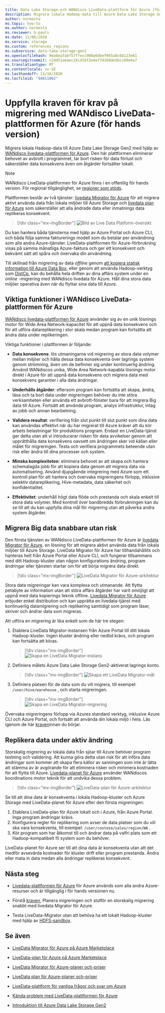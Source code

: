 ```yaml
---
title: Data Lake Storage-och WANdisco LiveData-plattform för Azure (för hands version)
description: Migrera lokala Hadoop-data till Azure Data Lake Storage Gen2 med hjälp av WANdisco LiveData-plattformen för Azure.
author: normesta
ms.topic: how-to
ms.author: normesta
ms.reviewer: b-pauls
ms.date: 11/06/2020
ms.service: storage
ms.custom: references_regions
ms.subservice: data-lake-storage-gen2
ms.openlocfilehash: 9da6ea7abf57ffecc900a6dbef065a8c6b123e61
ms.sourcegitcommit: c2dd51aeaec24cd18f2e4e77d268de5bcc89e4a7
ms.translationtype: MT
ms.contentlocale: sv-SE
ms.lasthandoff: 11/18/2020
ms.locfileid: "94811062"
---
```

# <a name="meet-demanding-migration-requirements-with-wandisco-livedata-platform-for-azure-preview"></a>Uppfylla kraven för krav på migrering med WANdisco LiveData-plattformen för Azure (för hands version)

Migrera lokala Hadoop-data till Azure Data Lake Storage Gen2 med hjälp av [WANdisco livedata-plattformen för Azure](https://docs.wandisco.com/live-data-platform/docs/landing/). Den här plattformen eliminerar behovet av avbrott i programmet, tar bort risken för data förlust och säkerställer data konsekvens även om åtgärder fortsätter lokalt.  

> [!NOTE]
> WANdisco LiveData-plattformen för Azure finns i en offentlig för hands version. För regional tillgänglighet, se [regioner som stöds](https://docs.wandisco.com/live-data-platform/docs/prereq#supported-regions).

Plattformen består av två tjänster: [livedata Migrator för Azure](https://www.wandisco.com/products/livedata-migrator-for-azure) för att migrera aktivt använda data från lokala miljöer till Azure Storage och [livedata plan för Azure](https://www.wandisco.com/products/livedata-plane-for-azure) som säkerställer att alla ändrade data eller inmatnings data replikeras konsekvent. 

> [!div class="mx-imgBorder"]
> ![Bild av Live Data Platform-översikt](./media/migrate-gen2-wandisco-live-data-platform/live-data-platform-overview.png)

Du kan hantera båda tjänsterna med hjälp av Azure Portal och Azure CLI, och båda följa samma fakturerings modell som du betalar per användning som alla andra Azure-tjänster. LiveData-plattformen för Azure-förbrukning visas på samma månatliga Azure-faktura och ger ett konsekvent och bekvämt sätt att spåra och övervaka din användning.

Till skillnad från migrering av data _offline_ genom [att kopiera statisk information till Azure Data Box](https://docs.microsoft.com/azure/storage/blobs/data-lake-storage-migrate-on-premises-hdfs-cluster), eller genom att använda Hadoop-verktyg som [DistCp](https://hadoop.apache.org/docs/current/hadoop-distcp/DistCp.html), kan du behålla hela driften av dina affärs system under en _online_ -migrering med WANdisco livedata för Azure. Håll dina stora data miljöer operativa även när du flyttar sina data till Azure.

## <a name="key-features-of-wandisco-livedata-platform-for-azure"></a>Viktiga funktioner i WANdisco LiveData-plattformen för Azure

[WANdisco livedata-plattformen för Azure](https://docs.wandisco.com/live-data-platform/docs/landing/) använder sig av en unik lösnings motor för Wide Area Network-kapacitet för att uppnå data konsekvens och för att utföra datareplikering i stor skala medan program kan fortsätta att ändra data under replikeringen.  

Viktiga funktioner i plattformen är följande:

- **Data konsekvens**: lös utmaningarna vid migrering av stora data volymer mellan miljöer och hålla dessa data konsekventa över lagrings system genom strömning, även om de befinner sig under kontinuerlig ändring. Använd WANdiscos unika, Wide Area Network-kapabla lösnings motor direkt i Azure för att uppnå data konsekvens och migrera data med konsekvens garantier i alla data ändringar.

- **Underhålls åtgärder**: eftersom program kan fortsätta att skapa, ändra, läsa och ta bort data under migreringen behöver du inte störa verksamheten eller använda ett avbrott-fönster bara för att migrera Big data till Azure. Fortsätt att använda program, analys infrastruktur, intag av jobb och annan bearbetning.

- **Validera resultat**: verifiering från slut punkt till slut punkt som dina data kan användas effektivt när du har migrerat till Azure kräver att du kör arbets belastningar för produktions program. Endast en LiveData-tjänst ger detta utan att vi introducerar risken för data avvikelser genom att upprätthålla data konsekvens oavsett om ändringen sker vid källan eller målet för migreringen. Testa och verifiera programmets beteende utan risk eller ändra till dina processer och system.

- **Minska komplexiteten**: eliminera behovet av att skapa och hantera schemalagda jobb för att kopiera data genom att migrera data via automatisering. Använd djupgående integrering med Azure som ett kontroll plan för att hantera och övervaka migreringens förlopp, inklusive selektiv datareplikering, Hive-metadata, data säkerhet och konfidentialitet.

- **Effektivitet**: underhåll högt data flöde och prestanda och skala enkelt till stora data volymer. Med kontroll över bandbredds förbrukningen kan du se till att du kan uppfylla dina mål för migrering utan att påverka andra system åtgärder.

## <a name="migrate-big-data-faster-without-risk"></a>Migrera Big data snabbare utan risk

Den första tjänsten av WANdisco LiveData-plattformen för Azure är [livedata Migrator för Azure](https://www.wandisco.com/products/livedata-migrator-for-azure). en lösning för att migrera aktivt använda data från lokala miljöer till Azure Storage. LiveData Migrator för Azure har tillhandahållits och hanteras helt från Azure Portal eller Azure CLI, och fungerar tillsammans med ditt Hadoop-kluster utan någon konfigurations ändring, program ändringar eller tjänsten startar om för att börja migrera data direkt.

> [!div class="mx-imgBorder"]
> ![LiveData Migrator för Azure-arkitektur](./media/migrate-gen2-wandisco-live-data-platform/live-data-migrator-architecture.png)

Stora data migreringar kan vara komplexa och utmanande. Att flytta petabyte av information utan att störa affärs åtgärder har varit omöjligt att uppnå med data kopierings teknik offline. [Livedata Migrator för Azure](https://www.wandisco.com/products/livedata-migrator-for-azure) erbjuder enkel distribution och kan upprätta en livedata-tjänst med kontinuerlig datamigrering och replikering samtidigt som program läser, skriver och ändrar data som migreras.

Att utföra en migrering är lika enkelt som de här tre stegen:

1. Etablera LiveData Migrator-instansen från Azure Portal till ditt lokala Hadoop-kluster. Ingen kluster ändring eller nedtid krävs, och program kan fortsätta att köras.

   > [!div class="mx-imgBorder"]
   >![Skapa en LiveData Migrator-instans](./media/migrate-gen2-wandisco-live-data-platform/create-live-data-migrator.png)

2. Definiera målets Azure Data Lake Storage Gen2-aktiverat lagrings konto.

   > [!div class="mx-imgBorder"]
   >![Skapa ett LiveData Migrator-mål](./media/migrate-gen2-wandisco-live-data-platform/create-target.png)

3. Definiera platsen för de data som du vill migrera, till exempel: `/user/hive/warehouse` , och starta migreringen.

   > [!div class="mx-imgBorder"]
   > ![Skapa en LiveData Migrator-migrering](./media/migrate-gen2-wandisco-live-data-platform/create-migration.png)

Övervaka migreringens förlopp via Azures standard verktyg, inklusive Azure CLI och Azure Portal, och fortsätt att använda din lokala miljö i hela. Läs igenom de här [kraven](https://docs.wandisco.com/live-data-platform/docs/prereq/)innan du börjar.

## <a name="replicate-data-under-active-change"></a>Replikera data under aktiv ändring

Storskalig migrering av lokala data från sjöar till Azure behöver program testning och validering. Att kunna göra detta utan risk för att införa data ändringar som kommer att skapa flera källor av sanningen som inte är lätta att stämma av är avgörande för att eliminera risker och minimera kostnaden för att flytta till Azure. [Livedata-planet för Azure](https://www.wandisco.com/products/livedata-plane-for-azure) använder WANdiscos koordinations motor teknik för att undvika dessa problem.

> [!div class="mx-imgBorder"]
> ![LiveData-plan för Azure-arkitektur](./media/migrate-gen2-wandisco-live-data-platform/live-data-plane-architecture.png)

Se till att dina data är konsekventa i lokala Hadoop-kluster och Azure Storage med LiveData-planet för Azure efter den första migreringen:

1. Etablera LiveData-plan för Azure lokalt och i Azure, från Azure Portal. Inga program ändringar krävs.
2. Konfigurera regler för replikering som avser de data platser som du vill ska vara konsekventa, till exempel: `/user/contoso/sales/region/WA` .
3. Kör program som har åtkomst till och ändrar data på valfri plats som ett Hadoop-kompatibelt fil system som du behöver.

LiveData-planet för Azure ser till att dina data är konsekventa utan att det medför avsevärda kostnader för kluster drift eller program prestanda. Ändra eller mata in data medan alla ändringar replikeras konsekvent.

## <a name="next-steps"></a>Nästa steg

- [Livedata-plattformen för Azure](https://docs.wandisco.com/live-data-platform/docs/landing/) för Azure används som alla andra Azure-resurser och är tillgänglig i för hands versionen nu. 

- Förstå [kraven](https://docs.wandisco.com/live-data-platform/docs/prereq/), Planera migreringen och slutför en storskalig migrering snabbt med livedata Migrator för Azure.

- Testa LiveData-Migrator utan att behöva ha ett lokalt Hadoop-kluster med hjälp av [HDFS-sandbox](https://docs.wandisco.com/live-data-platform/docs/create-sandbox-intro/).

## <a name="see-also"></a>Se även

- [LiveData Migrator för Azure på Azure Marketplace](https://azuremarketplace.microsoft.com/marketplace/apps/wandisco.ldm?tab=Overview)

- [LiveData-plan för Azure på Azure Marketplace](https://azuremarketplace.microsoft.com/marketplace/apps/wandisco.ldp?tab=Overview)

- [LiveData Migrator för Azure-planer och-priser](https://azuremarketplace.microsoft.com/marketplace/apps/wandisco.ldm?tab=PlansAndPrice)

- [LiveData plan för Azure-planer och-priser](https://azuremarketplace.microsoft.com/marketplace/apps/wandisco.ldp?tab=PlansAndPrice) 

- [LiveData-plattform för vanliga frågor och svar om Azure](https://docs.wandisco.com/live-data-platform/docs/faq/)

- [Kända problem med LiveData-plattformen för Azure](https://docs.wandisco.com/live-data-platform/docs/known-issues/)

- [Introduktion till Azure Data Lake Storage Gen2](data-lake-storage-introduction.md)